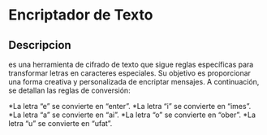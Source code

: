 # Encriptador de Texto

## Descripcion

es una herramienta de cifrado de texto que sigue reglas específicas para transformar letras en caracteres especiales. Su objetivo es proporcionar una forma creativa y personalizada de encriptar mensajes. A continuación, se detallan las reglas de conversión:

*La letra “e” se convierte en “enter”.
*La letra “i” se convierte en “imes”.
*La letra “a” se convierte en “ai”.
*La letra “o” se convierte en “ober”.
*La letra “u” se convierte en “ufat”.